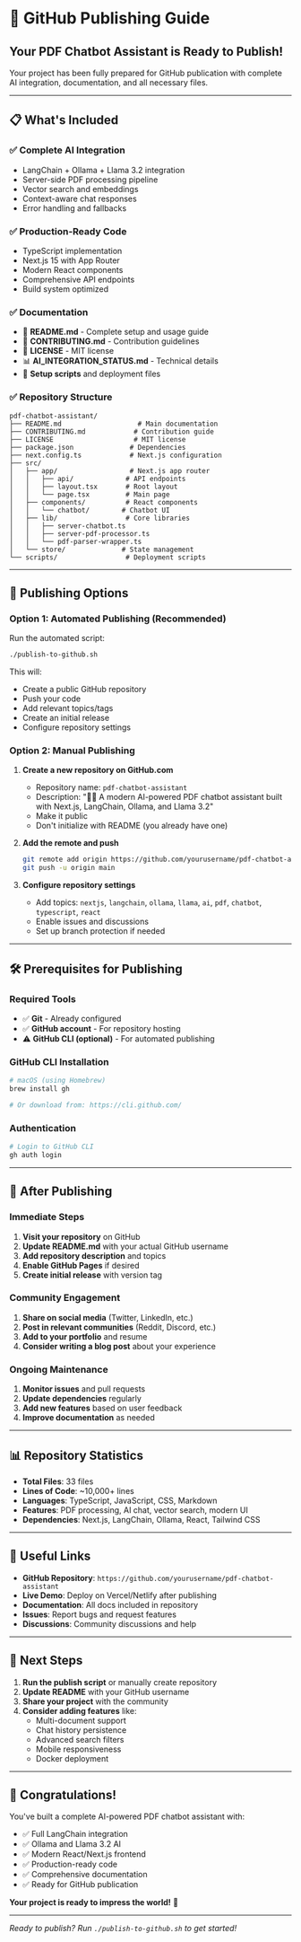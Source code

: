 # 🚀 GitHub Publishing Guide

## Your PDF Chatbot Assistant is Ready to Publish!

Your project has been fully prepared for GitHub publication with complete AI integration, documentation, and all necessary files.

---

## 📋 What's Included

### ✅ **Complete AI Integration**

- LangChain + Ollama + Llama 3.2 integration
- Server-side PDF processing pipeline
- Vector search and embeddings
- Context-aware chat responses
- Error handling and fallbacks

### ✅ **Production-Ready Code**

- TypeScript implementation
- Next.js 15 with App Router
- Modern React components
- Comprehensive API endpoints
- Build system optimized

### ✅ **Documentation**

- 📖 **README.md** - Complete setup and usage guide
- 📝 **CONTRIBUTING.md** - Contribution guidelines
- 📄 **LICENSE** - MIT license
- 📊 **AI_INTEGRATION_STATUS.md** - Technical details
- 🔧 **Setup scripts** and deployment files

### ✅ **Repository Structure**

```
pdf-chatbot-assistant/
├── README.md                   # Main documentation
├── CONTRIBUTING.md            # Contribution guide
├── LICENSE                    # MIT license
├── package.json              # Dependencies
├── next.config.ts            # Next.js configuration
├── src/
│   ├── app/                  # Next.js app router
│   │   ├── api/             # API endpoints
│   │   ├── layout.tsx       # Root layout
│   │   └── page.tsx         # Main page
│   ├── components/          # React components
│   │   └── chatbot/        # Chatbot UI
│   ├── lib/                 # Core libraries
│   │   ├── server-chatbot.ts
│   │   ├── server-pdf-processor.ts
│   │   └── pdf-parser-wrapper.ts
│   └── store/              # State management
└── scripts/                 # Deployment scripts
```

---

## 🎯 Publishing Options

### **Option 1: Automated Publishing (Recommended)**

Run the automated script:

```bash
./publish-to-github.sh
```

This will:

- Create a public GitHub repository
- Push your code
- Add relevant topics/tags
- Create an initial release
- Configure repository settings

### **Option 2: Manual Publishing**

1. **Create a new repository on GitHub.com**

   - Repository name: `pdf-chatbot-assistant`
   - Description: "🤖📄 A modern AI-powered PDF chatbot assistant built with Next.js, LangChain, Ollama, and Llama 3.2"
   - Make it public
   - Don't initialize with README (you already have one)

2. **Add the remote and push**

   ```bash
   git remote add origin https://github.com/yourusername/pdf-chatbot-assistant.git
   git push -u origin main
   ```

3. **Configure repository settings**
   - Add topics: `nextjs`, `langchain`, `ollama`, `llama`, `ai`, `pdf`, `chatbot`, `typescript`, `react`
   - Enable issues and discussions
   - Set up branch protection if needed

---

## 🛠️ Prerequisites for Publishing

### **Required Tools**

- ✅ **Git** - Already configured
- ✅ **GitHub account** - For repository hosting
- ⚠️ **GitHub CLI (optional)** - For automated publishing

### **GitHub CLI Installation**

```bash
# macOS (using Homebrew)
brew install gh

# Or download from: https://cli.github.com/
```

### **Authentication**

```bash
# Login to GitHub CLI
gh auth login
```

---

## 🎉 After Publishing

### **Immediate Steps**

1. **Visit your repository** on GitHub
2. **Update README.md** with your actual GitHub username
3. **Add repository description** and topics
4. **Enable GitHub Pages** if desired
5. **Create initial release** with version tag

### **Community Engagement**

1. **Share on social media** (Twitter, LinkedIn, etc.)
2. **Post in relevant communities** (Reddit, Discord, etc.)
3. **Add to your portfolio** and resume
4. **Consider writing a blog post** about your experience

### **Ongoing Maintenance**

1. **Monitor issues** and pull requests
2. **Update dependencies** regularly
3. **Add new features** based on user feedback
4. **Improve documentation** as needed

---

## 📊 Repository Statistics

- **Total Files**: 33 files
- **Lines of Code**: ~10,000+ lines
- **Languages**: TypeScript, JavaScript, CSS, Markdown
- **Features**: PDF processing, AI chat, vector search, modern UI
- **Dependencies**: Next.js, LangChain, Ollama, React, Tailwind CSS

---

## 🔗 Useful Links

- **GitHub Repository**: `https://github.com/yourusername/pdf-chatbot-assistant`
- **Live Demo**: Deploy on Vercel/Netlify after publishing
- **Documentation**: All docs included in repository
- **Issues**: Report bugs and request features
- **Discussions**: Community discussions and help

---

## 🎯 Next Steps

1. **Run the publish script** or manually create repository
2. **Update README** with your GitHub username
3. **Share your project** with the community
4. **Consider adding features** like:
   - Multi-document support
   - Chat history persistence
   - Advanced search filters
   - Mobile responsiveness
   - Docker deployment

---

## 🎉 Congratulations!

You've built a complete AI-powered PDF chatbot assistant with:

- ✅ Full LangChain integration
- ✅ Ollama and Llama 3.2 AI
- ✅ Modern React/Next.js frontend
- ✅ Production-ready code
- ✅ Comprehensive documentation
- ✅ Ready for GitHub publication

**Your project is ready to impress the world!** 🚀

---

_Ready to publish? Run `./publish-to-github.sh` to get started!_
